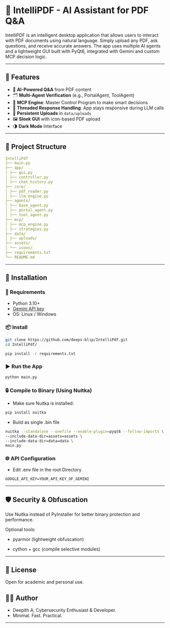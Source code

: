 # 📄 IntelliPDF - AI Assistant for PDF Q&A

IntelliPDF is an intelligent desktop application that allows users to interact with PDF documents using natural language. Simply upload any PDF, ask questions, and receive accurate answers. The app uses multiple AI agents and a lightweight GUI built with PyQt6, integrated with Gemini and custom MCP decision logic.

---

## 🚀 Features

- 🧠 **AI-Powered Q&A** from PDF content
- 🗂 **Multi-Agent Verification** (e.g., PortalAgent, ToolAgent)
- 🤖 **MCP Engine**: Master Control Program to make smart decisions
- 🧵 **Threaded Response Handling**: App stays responsive during LLM calls
- 💾 **Persistent Uploads** in `data/uploads`
- 🖼️ **Sleek GUI** with icon-based PDF upload
- 🌗 **Dark Mode** Interface

---

## 📁 Project Structure

```yaml
IntelliPdf
├── main.py 
├── app/
│ ├── gui.py 
│ ├── controller.py 
│ ├── chat_history.py 
├── core/
│ ├── pdf_reader.py 
│ ├── llm_engine.py 
├── agents/
│ ├── base_agent.py
│ ├── portal_agent.py
│ ├── tool_agent.py
├── mcp/
│ ├── mcp_engine.py 
│ ├── strategies.py 
├── data/
│ ├── uploads/  
├── assets/
│ └── icons/ 
├── requirements.txt
└── README.md
```

---

## 🔧 Installation

### 📌 Requirements

- Python 3.10+
- [Gemini API key](https://makersuite.google.com/app)
- OS: Linux / Windows

### 📦 Install
```bash
git clone https://github.com/deeps-blip/IntelliPdf.git
cd IntelliPdf/
```

```bash
pip install -r requirements.txt
```
### ▶️ Run the App
```bash
python main.py
```
### 🔒 Compile to Binary (Using Nuitka)
- Make sure Nuitka is installed:

```bash
pip install nuitka
```
- Build as single .bin file

```bash
nuitka --standalone --onefile --enable-plugin=pyqt6 --follow-imports \
--include-data-dir=assets=assets \
--include-data-dir=data=data \
main.py

```
### 🌐 API Configuration
- Edit .env file in the root Directory
```env
GOOGLE_API_KEY=YOUR_API_KEY_OF_GEMINI
```
---
## 🛡 Security & Obfuscation
Use Nuitka instead of PyInstaller for better binary protection and performance.

Optional tools:

- pyarmor (lightweight obfuscation)

- cython + gcc (compile selective modules)
---
## 📃 License

Open for academic and personal use.

## 🙋‍♂️ Author

- Deepith A, Cybersecurity Enthusiast & Developer.
- Minimal. Fast. Practical.
---





